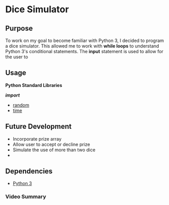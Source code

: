 # Dice Simulator

## Purpose
To work on my goal to become familiar with Python 3, I decided to program a dice simulator. This allowed me to work with **while loops** to understand Python 3's conditional statements. The **input** statement is used to allow for the user to 

## Usage
__Python Standard Libraries__

***import***

- [random](https://docs.python.org/3/library/random.html)
- [time](https://docs.python.org/3/library/time.html)

## Future Development
- Incorporate prize array 
- Allow user to accept or decline prize 
- Simulate the use of more than two dice
- 

## Dependencies
- [Python 3](https://www.python.org/downloads/)

### Video Summary
[]()
